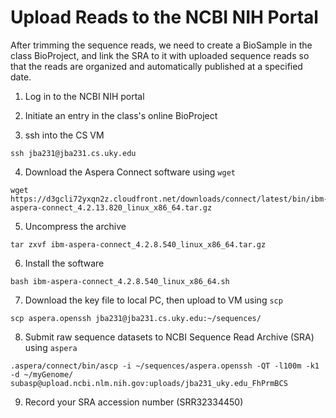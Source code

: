 # Upload Reads to the NCBI NIH Portal

After trimming the sequence reads, we need to create a BioSample in the class BioProject, and link the SRA to it with uploaded sequence reads so that the reads are organized and automatically published at a specified date.

1. Log in to the NCBI NIH portal

2. Initiate an entry in the class's online BioProject

3. ssh into the CS VM

```
ssh jba231@jba231.cs.uky.edu
```

4. Download the Aspera Connect software using `wget`

```
wget https://d3gcli72yxqn2z.cloudfront.net/downloads/connect/latest/bin/ibm-aspera-connect_4.2.13.820_linux_x86_64.tar.gz
```

5. Uncompress the archive

```
tar zxvf ibm-aspera-connect_4.2.8.540_linux_x86_64.tar.gz
```

6. Install the software

```
bash ibm-aspera-connect_4.2.8.540_linux_x86_64.sh
```

7. Download the key file to local PC, then upload to VM using `scp`

```
scp aspera.openssh jba231@jba231.cs.uky.edu:~/sequences/
```

8. Submit raw sequence datasets to NCBI Sequence Read Archive (SRA) using `aspera`

```
.aspera/connect/bin/ascp -i ~/sequences/aspera.openssh -QT -l100m -k1 -d ~/myGenome/ subasp@upload.ncbi.nlm.nih.gov:uploads/jba231_uky.edu_FhPrmBCS
```

9. Record your SRA accession number (SRR32334450)
